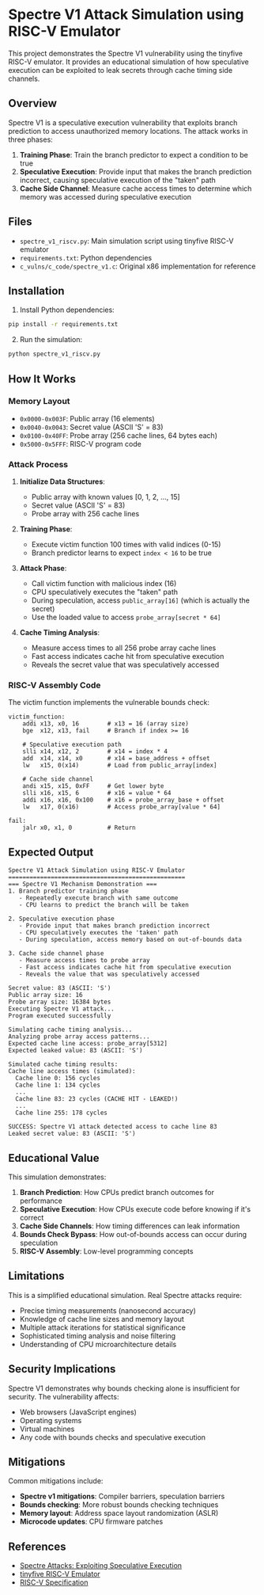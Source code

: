# Spectre V1 Attack Simulation using RISC-V Emulator

This project demonstrates the Spectre V1 vulnerability using the tinyfive RISC-V emulator. It provides an educational simulation of how speculative execution can be exploited to leak secrets through cache timing side channels.

## Overview

Spectre V1 is a speculative execution vulnerability that exploits branch prediction to access unauthorized memory locations. The attack works in three phases:

1. **Training Phase**: Train the branch predictor to expect a condition to be true
2. **Speculative Execution**: Provide input that makes the branch prediction incorrect, causing speculative execution of the "taken" path
3. **Cache Side Channel**: Measure cache access times to determine which memory was accessed during speculative execution

## Files

- `spectre_v1_riscv.py`: Main simulation script using tinyfive RISC-V emulator
- `requirements.txt`: Python dependencies
- `c_vulns/c_code/spectre_v1.c`: Original x86 implementation for reference

## Installation

1. Install Python dependencies:
```bash
pip install -r requirements.txt
```

2. Run the simulation:
```bash
python spectre_v1_riscv.py
```

## How It Works

### Memory Layout
- `0x0000-0x003F`: Public array (16 elements)
- `0x0040-0x0043`: Secret value (ASCII 'S' = 83)
- `0x0100-0x40FF`: Probe array (256 cache lines, 64 bytes each)
- `0x5000-0x5FFF`: RISC-V program code

### Attack Process

1. **Initialize Data Structures**:
   - Public array with known values [0, 1, 2, ..., 15]
   - Secret value (ASCII 'S' = 83)
   - Probe array with 256 cache lines

2. **Training Phase**:
   - Execute victim function 100 times with valid indices (0-15)
   - Branch predictor learns to expect `index < 16` to be true

3. **Attack Phase**:
   - Call victim function with malicious index (16)
   - CPU speculatively executes the "taken" path
   - During speculation, access `public_array[16]` (which is actually the secret)
   - Use the loaded value to access `probe_array[secret * 64]`

4. **Cache Timing Analysis**:
   - Measure access times to all 256 probe array cache lines
   - Fast access indicates cache hit from speculative execution
   - Reveals the secret value that was speculatively accessed

### RISC-V Assembly Code

The victim function implements the vulnerable bounds check:

```assembly
victim_function:
    addi x13, x0, 16        # x13 = 16 (array size)
    bge  x12, x13, fail     # Branch if index >= 16
    
    # Speculative execution path
    slli x14, x12, 2        # x14 = index * 4
    add  x14, x14, x0       # x14 = base_address + offset
    lw   x15, 0(x14)        # Load from public_array[index]
    
    # Cache side channel
    andi x15, x15, 0xFF     # Get lower byte
    slli x16, x15, 6        # x16 = value * 64
    addi x16, x16, 0x100    # x16 = probe_array_base + offset
    lw   x17, 0(x16)        # Access probe_array[value * 64]
    
fail:
    jalr x0, x1, 0          # Return
```

## Expected Output

```
Spectre V1 Attack Simulation using RISC-V Emulator
==================================================
=== Spectre V1 Mechanism Demonstration ===
1. Branch predictor training phase
   - Repeatedly execute branch with same outcome
   - CPU learns to predict the branch will be taken

2. Speculative execution phase
   - Provide input that makes branch prediction incorrect
   - CPU speculatively executes the 'taken' path
   - During speculation, access memory based on out-of-bounds data

3. Cache side channel phase
   - Measure access times to probe array
   - Fast access indicates cache hit from speculative execution
   - Reveals the value that was speculatively accessed

Secret value: 83 (ASCII: 'S')
Public array size: 16
Probe array size: 16384 bytes
Executing Spectre V1 attack...
Program executed successfully

Simulating cache timing analysis...
Analyzing probe array access patterns...
Expected cache line access: probe_array[5312]
Expected leaked value: 83 (ASCII: 'S')

Simulated cache timing results:
Cache line access times (simulated):
  Cache line 0: 156 cycles
  Cache line 1: 134 cycles
  ...
  Cache line 83: 23 cycles (CACHE HIT - LEAKED!)
  ...
  Cache line 255: 178 cycles

SUCCESS: Spectre V1 attack detected access to cache line 83
Leaked secret value: 83 (ASCII: 'S')
```

## Educational Value

This simulation demonstrates:

1. **Branch Prediction**: How CPUs predict branch outcomes for performance
2. **Speculative Execution**: How CPUs execute code before knowing if it's correct
3. **Cache Side Channels**: How timing differences can leak information
4. **Bounds Check Bypass**: How out-of-bounds access can occur during speculation
5. **RISC-V Assembly**: Low-level programming concepts

## Limitations

This is a simplified educational simulation. Real Spectre attacks require:

- Precise timing measurements (nanosecond accuracy)
- Knowledge of cache line sizes and memory layout
- Multiple attack iterations for statistical significance
- Sophisticated timing analysis and noise filtering
- Understanding of CPU microarchitecture details

## Security Implications

Spectre V1 demonstrates why bounds checking alone is insufficient for security. The vulnerability affects:

- Web browsers (JavaScript engines)
- Operating systems
- Virtual machines
- Any code with bounds checks and speculative execution

## Mitigations

Common mitigations include:

- **Spectre v1 mitigations**: Compiler barriers, speculation barriers
- **Bounds checking**: More robust bounds checking techniques
- **Memory layout**: Address space layout randomization (ASLR)
- **Microcode updates**: CPU firmware patches

## References

- [Spectre Attacks: Exploiting Speculative Execution](https://spectreattack.com/spectre.pdf)
- [tinyfive RISC-V Emulator](https://github.com/OpenMachine-ai/tinyfive)
- [RISC-V Specification](https://riscv.org/specifications/) 